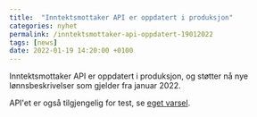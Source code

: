 ```yaml
---
title:  "Inntektsmottaker API er oppdatert i produksjon"
categories: nyhet
permalink: /inntektsmottaker-api-oppdatert-19012022
tags: [news]
date: 2022-01-19 14:20:00 +0100
---
```

Inntektsmottaker API er oppdatert i produksjon, og støtter nå nye lønnsbeskrivelser som gjelder fra januar 2022.

API'et er også tilgjengelig for test, se [eget varsel](./2022-01-17-10-30-testdata-inntektsmottaker.md).
